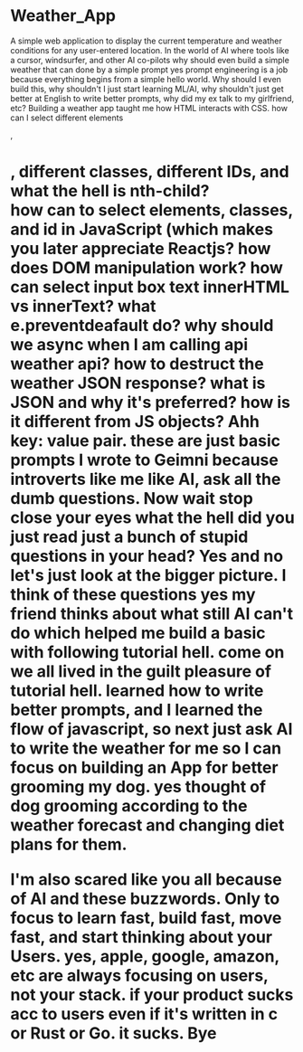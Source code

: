 # Weather_App
A simple web application to display the current temperature and weather conditions for any user-entered location.
In the world of AI where tools like a cursor, windsurfer, and other AI co-pilots why should even build a simple weather that can done by a simple prompt yes prompt engineering is a job because everything begins from a simple hello world.
Why should I even build this, why shouldn't I just start learning ML/AI, why shouldn't just get better at English to write better prompts, why did my ex talk to my girlfriend, etc?
Building a weather app taught me how HTML interacts with CSS. how can I select different elements <p>, <h1>, different classes, different IDs, and what the hell is nth-child?         
how can to select elements, classes, and id in JavaScript (which makes you later appreciate Reactjs?
how does DOM manipulation work? how can select input box text innerHTML vs innerText? what e.preventdeafault do?
why should we async when I am calling api weather api?
how to destruct the weather JSON response? what is JSON and why it's preferred? how is it different from JS objects? Ahh key: value pair.
these are just basic prompts I wrote to Geimni because introverts like me like AI, ask all the dumb questions.
Now wait stop close your eyes what the hell did you just read just a bunch of stupid questions in your head?
Yes and no let's just look at the bigger picture.
I think of these questions yes my friend thinks about what still AI can't do which helped me build a basic with following tutorial hell.
come on we all lived in the guilt pleasure of tutorial hell.
learned how to write better prompts, and I learned the flow of javascript, so next just ask AI to write the weather for me so I can focus on building an App for better grooming my dog. 
yes thought of dog grooming according to the weather forecast and changing diet plans for them.

I'm also scared like you all because of AI and these buzzwords. Only to focus to learn fast, build fast, move fast, and start thinking about  your Users.
yes, apple, google, amazon, etc are always focusing on users, not your stack. if your product sucks acc to users even if it's written in c or Rust or Go. it sucks. Bye
